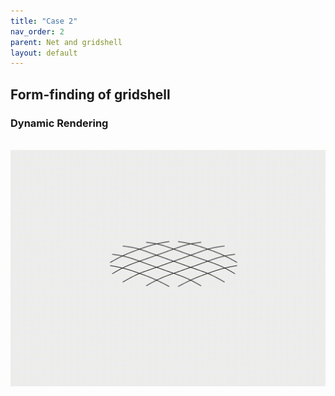 ```yaml
---
title: "Case 2"
nav_order: 2
parent: Net and gridshell
layout: default
---
```


## Form-finding of gridshell


### Dynamic Rendering
<br/><img src='../assets/videos/net_2.gif' width="600">